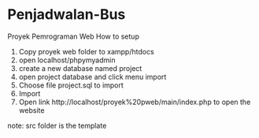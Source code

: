 # Penjadwalan-Bus
Proyek Pemrograman Web
How to setup
1. Copy proyek web folder to xampp/htdocs
2. open localhost/phpymyadmin
3. create a new database named project
4. open project database and click menu import
5. Choose file project.sql to import
6. Import
7. Open link http://localhost/proyek%20pweb/main/index.php to open the website

note: src folder is the template
